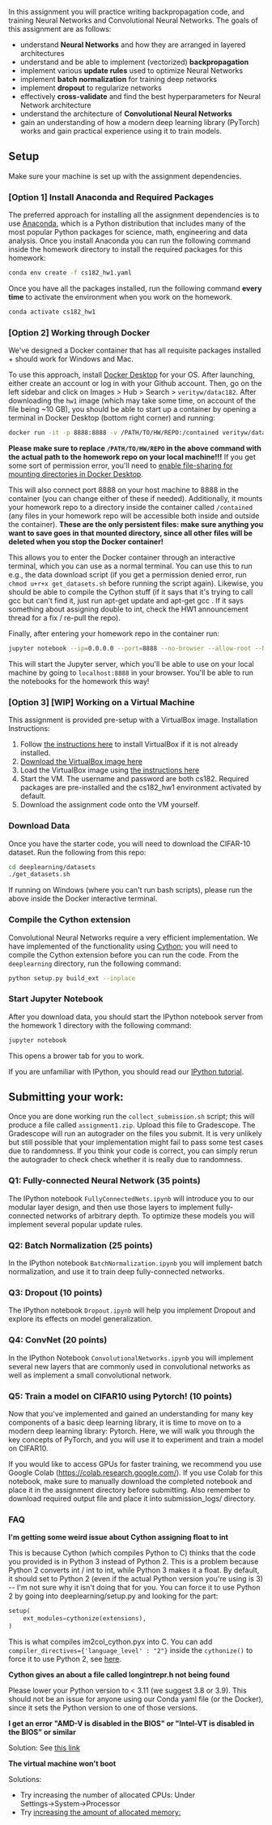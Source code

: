 In this assignment you will practice writing backpropagation code, and training
Neural Networks and Convolutional Neural Networks. The goals of this assignment
are as follows:

- understand **Neural Networks** and how they are arranged in layered
  architectures
- understand and be able to implement (vectorized) **backpropagation**
- implement various **update rules** used to optimize Neural Networks
- implement **batch normalization** for training deep networks
- implement **dropout** to regularize networks
- effectively **cross-validate** and find the best hyperparameters for Neural
  Network architecture
- understand the architecture of **Convolutional Neural Networks**
- gain an understanding of how a modern deep learning library (PyTorch) works
  and gain practical experience using it to train models.

## Setup
Make sure your machine is set up with the assignment dependencies.

### [Option 1] Install Anaconda and Required Packages
The preferred approach for installing all the assignment dependencies is to use
[Anaconda](https://www.anaconda.com/products/individual), which is a Python distribution
that includes many of the most popular Python packages for science, math,
engineering and data analysis. Once you install Anaconda you can run the following
command inside the homework directory to install the required packages for this homework:

```bash
conda env create -f cs182_hw1.yaml
```

Once you have all the packages installed, run the following command **every time**
to activate the environment when you work on the homework.
```bash
conda activate cs182_hw1
```

### [Option 2] Working through Docker
We've designed a Docker container that has all requisite packages installed + should work for Windows and Mac.

To use this approach, install [Docker Desktop](https://www.docker.com/products/docker-desktop/) for your OS. After launching, either create an account or log in with your Github account. Then, go on the left sidebar and click on Images > Hub > Search > `verityw/datac182`. After downloading the `hw1` image (which may take some time, on account of the file being ~10 GB), you should be able to start up a container by opening a terminal in Docker Desktop (bottom right corner) and running:
```bash
docker run -it -p 8888:8888 -v /PATH/TO/HW/REPO:/contained verityw/datac182:hw1 bash
```
**Please make sure to replace `/PATH/TO/HW/REPO` in the above command with the actual path to the homework repo on your local machine!!!** If you get some sort of permission error, you'll need to [enable file-sharing for mounting directories in Docker Desktop](https://forums.docker.com/t/automatically-permit-sharing-for-mounts/141124/3).

This will also connect port 8888 on your host machine to 8888 in the container (you can change either of these if needed). Additionally, it mounts your homework repo to a directory inside the container called `/contained` (any files in your homework repo will be accessible both inside and outside the container). **These are the only persistent files: make sure anything you want to save goes in that mounted directory, since all other files will be deleted when you stop the Docker container!** 

This allows you to enter the Docker container through an interactive terminal, which you can use as a normal terminal. You can use this to run e.g., the data download script (if you get a permission denied error, run `chmod u+r+x get_datasets.sh` before running the script again). Likewise, you should be able to compile the Cython stuff (if it says that it's trying to call gcc but can't find it, just run apt-get update and apt-get gcc . If it says something about assigning double to int, check the HW1 announcement thread for a fix / re-pull the repo).

Finally, after entering your homework repo in the container run:
```bash
jupyter notebook --ip=0.0.0.0 --port=8888 --no-browser --allow-root --NotebookApp.token=''
```
This will start the Jupyter server, which you'll be able to use on your local machine by going to `localhost:8888` in your browser. You'll be able to run the notebooks for the homework this way!

### [Option 3] [WIP] Working on a Virtual Machine
This assignment is provided pre-setup with a VirtualBox image. Installation Instructions:
1. Follow [the instructions here](https://www.virtualbox.org/manual/ch02.html) to install VirtualBox if it is not already installed.
2. [Download the VirtualBox image here](https://drive.google.com/file/d/1J1oRKQtIa5gMUxpzOrdLL6taQtGA4a3k/view?usp=sharing)
3. Load the VirtualBox image using [the instructions here](https://docs.oracle.com/cd/E26217_01/E26796/html/qs-import-vm.html)
4. Start the VM. The username and password are both cs182. Required packages are pre-installed and the cs182_hw1 environment activated by default.
5. Download the assignment code onto the VM yourself.

### Download Data
Once you have the starter code, you will need to download the CIFAR-10 dataset.
Run the following from this repo:

```bash
cd deeplearning/datasets
./get_datasets.sh
```

If running on Windows (where you can't run bash scripts), please run the above inside the Docker interactive terminal.

### Compile the Cython extension
Convolutional Neural Networks require a very
efficient implementation. We have implemented of the functionality using
[Cython](http://cython.org/); you will need to compile the Cython extension
before you can run the code. From the `deeplearning` directory, run the following
command:

```bash
python setup.py build_ext --inplace
```

### Start Jupyter Notebook
After you download data, you should start the IPython notebook server
from the homework 1 directory with the following command:

```bash
jupyter notebook
```
This opens a brower tab for you to work.

If you are unfamiliar with IPython, you should
read our [IPython tutorial](https://www.dataquest.io/blog/jupyter-notebook-tutorial/).

## Submitting your work:
Once you are done working run the `collect_submission.sh` script;
this will produce a file called `assignment1.zip`.
Upload this file to Gradescope.
The Gradescope will run an autograder on the files you submit. It is very unlikely but still possible that your implementation might fail to pass some test cases due to randomness.
If you think your code is correct, you can simply rerun the autograder to check check whether it is really due to randomness.

### Q1: Fully-connected Neural Network (35 points)
The IPython notebook `FullyConnectedNets.ipynb` will introduce you to our
modular layer design, and then use those layers to implement fully-connected
networks of arbitrary depth. To optimize these models you will implement several
popular update rules.

### Q2: Batch Normalization (25 points)
In the IPython notebook `BatchNormalization.ipynb` you will implement batch
normalization, and use it to train deep fully-connected networks.

### Q3: Dropout (10 points)
The IPython notebook `Dropout.ipynb` will help you implement Dropout and explore
its effects on model generalization.

### Q4: ConvNet (20 points)
In the IPython Notebook `ConvolutionalNetworks.ipynb` you will implement several
new layers that are commonly used in convolutional networks as well as implement
a small convolutional network.

### Q5: Train a model on CIFAR10 using Pytorch! (10 points)
Now that you've implemented and gained an understanding for many key components
of a basic deep learning library, it is time to move on to a modern deep learning
library: Pytorch. Here, we will walk you through the key concepts of PyTorch, and
you will use it to experiment and train a model on CIFAR10.

If you would like to access GPUs for faster training, we recommend
you use Google Colab (https://colab.research.google.com/). If you use Colab for this notebook, make sure to manually download the completed
notebook and place it in the assignment directory before submitting. Also remember
to download required output file and place it into submission_logs/ directory.

### FAQ

**I'm getting some weird issue about Cython assigning float to int** 

This is because Cython (which compiles Python to C) thinks that the code you provided is in Python 3 instead of Python 2. This is a problem because Python 2 converts int / int to int, while Python 3 makes it a float. By default, it should set to Python 2 (even if the actual Python version you're using is 3) -- I'm not sure why it isn't doing that for you. You can force it to use Python 2 by going into deeplearning/setup.py and looking for the part:

```python
setup(
    ext_modules=cythonize(extensions),
)
```
This is what compiles im2col_cython.pyx into C. You can add `compiler_directives={'language_level' : "2"}` inside the `cythonize()` to force it to use Python 2, see [here](https://stackoverflow.com/questions/34603628/how-to-specify-python-3-source-in-cythons-setup-py).

**Cython gives an about a file called longintrepr.h not being found** 

Please lower your Python version to < 3.11 (we suggest 3.8 or 3.9). This should not be an issue for anyone using our Conda yaml file (or the Docker), since it sets the Python version to one of those versions.

**I get an error "AMD-V is disabled in the BIOS" or "Intel-VT is disabled in the BIOS" or similar**

Solution: See [this link](https://docs.fedoraproject.org/en-US/Fedora/13/html/Virtualization_Guide/sect-Virtualization-Troubleshooting-Enabling_Intel_VT_and_AMD_V_virtualization_hardware_extensions_in_BIOS.html)


**The virtual machine won't boot**

Solutions:

- Try increasing the number of allocated CPUs: Under Settings→System→Processor
- Try [increasing the amount of allocated memory:](https://superuser.com/questions/926339/how-to-change-the-ram-allocated-to-an-os-in-virtualbox)

